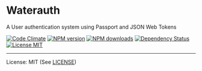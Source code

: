 # Waterauth
A User authentication system using Passport and JSON Web Tokens

<!-- [![Build Status][travis-image]][travis-url] -->
<!-- [![Coverage Status][coverage-image]][coverage-url] -->
[![Code Climate][climate-image]][climate-url]
[![NPM version][npm-version-image]][npm-url]
[![NPM downloads][npm-downloads-image]][npm-url]
[![Dependency Status][dependency-image]][dependency-url]
[![License MIT][license-image]][license-url]


---

License: MIT (See [LICENSE][license-url])


[license-image]: http://img.shields.io/badge/license-MIT-blue.svg
[license-url]: LICENSE.md

[npm-url]: https://npmjs.org/package/waterauth
[npm-version-image]: http://img.shields.io/npm/v/waterauth.svg
[npm-downloads-image]: http://img.shields.io/npm/dm/waterauth.svg

[travis-url]: https://travis-ci.org/amreuland/waterauth
[travis-image]: http://img.shields.io/travis/amreuland/waterauth.svg

[coverage-image]: http://img.shields.io/coveralls/amreuland/waterauth/master.svg
[coverage-url]: https://coveralls.io/r/amreuland/waterauth?branch=master

[climate-image]: http://img.shields.io/codeclimate/github/amreuland/waterauth.svg
[climate-url]: https://codeclimate.com/github/amreuland/waterauth

[dependency-image]: http://img.shields.io/gemnasium/amreuland/waterauth.svg
[dependency-url]: https://gemnasium.com/amreuland/waterauth
